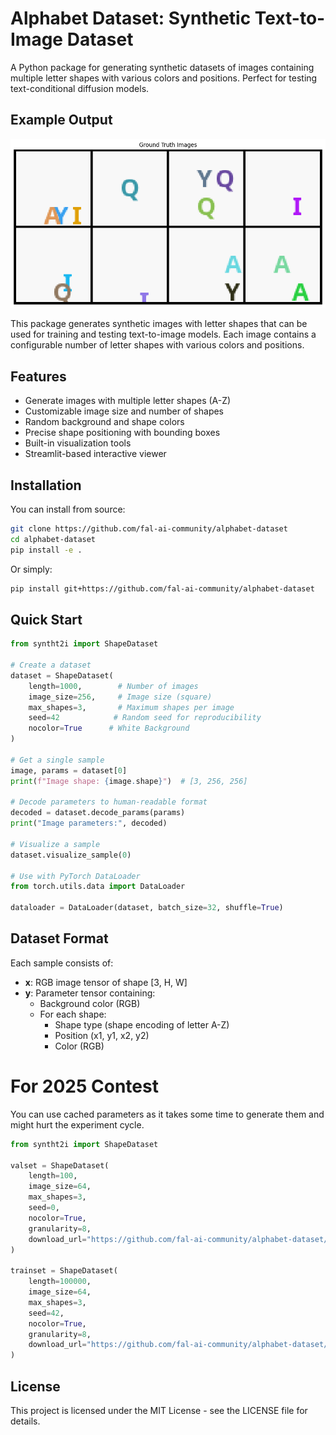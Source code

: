 # Alphabet Dataset: Synthetic Text-to-Image Dataset

A Python package for generating synthetic datasets of images containing multiple letter shapes with various colors and positions. Perfect for testing text-conditional diffusion models.

## Example Output

<p align="center">
  <img src="content/output.png" alt="Example of generated images">
</p>

This package generates synthetic images with letter shapes that can be used for training and testing text-to-image models. Each image contains a configurable number of letter shapes with various colors and positions.


## Features

- Generate images with multiple letter shapes (A-Z)
- Customizable image size and number of shapes
- Random background and shape colors
- Precise shape positioning with bounding boxes
- Built-in visualization tools
- Streamlit-based interactive viewer

## Installation

You can install from source:

```bash
git clone https://github.com/fal-ai-community/alphabet-dataset
cd alphabet-dataset
pip install -e .
```

Or simply:

```bash
pip install git+https://github.com/fal-ai-community/alphabet-dataset
```

## Quick Start

```python
from syntht2i import ShapeDataset

# Create a dataset
dataset = ShapeDataset(
    length=1000,        # Number of images
    image_size=256,     # Image size (square)
    max_shapes=3,       # Maximum shapes per image
    seed=42            # Random seed for reproducibility
    nocolor=True      # White Background
)

# Get a single sample
image, params = dataset[0]
print(f"Image shape: {image.shape}")  # [3, 256, 256]

# Decode parameters to human-readable format
decoded = dataset.decode_params(params)
print("Image parameters:", decoded)

# Visualize a sample
dataset.visualize_sample(0)

# Use with PyTorch DataLoader
from torch.utils.data import DataLoader

dataloader = DataLoader(dataset, batch_size=32, shuffle=True)
```

## Dataset Format

Each sample consists of:

- **x**: RGB image tensor of shape [3, H, W]
- **y**: Parameter tensor containing:
  - Background color (RGB)
  - For each shape:
    - Shape type (shape encoding of letter A-Z)
    - Position (x1, y1, x2, y2)
    - Color (RGB)

# For 2025 Contest

You can use cached parameters as it takes some time to generate them and might hurt the experiment cycle.

```python
from syntht2i import ShapeDataset

valset = ShapeDataset(
    length=100,
    image_size=64,
    max_shapes=3,
    seed=0,
    nocolor=True,
    granularity=8,
    download_url="https://github.com/fal-ai-community/alphabet-dataset/raw/refs/heads/main/contest_param/2025contest_validationsetparams.pt"
)

trainset = ShapeDataset(
    length=100000,
    image_size=64,
    max_shapes=3,
    seed=42,
    nocolor=True,
    granularity=8,
    download_url="https://github.com/fal-ai-community/alphabet-dataset/raw/refs/heads/main/contest_param/2025contest_trainsetparams.pt"
)
```

## License

This project is licensed under the MIT License - see the LICENSE file for details.
